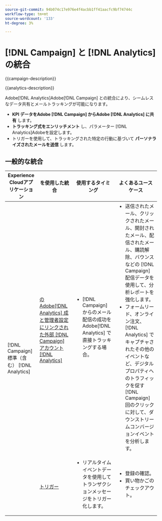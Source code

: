 ```yaml
---
source-git-commit: 94b074c17e976e4f4acbb1ff41aacfc9bf74744c
workflow-type: tm+mt
source-wordcount: '133'
ht-degree: 3%

---
```



# [!DNL Campaign] と [!DNL Analytics] の統合

{{campaign-description}}

{{analytics-description}}

Adobe[!DNL Analytics]Adobe[!DNL Campaign] との統合により、シームレスなデータ共有とメールトラッキングが可能になります。

+ **KPI データをAdobe [!DNL Campaign] からAdobe [!DNL Analytics] に共有** します。
+ **トラッキング式をエンリッチメント** し、パラメーター [!DNL Analytics]Adobeを設定します。
+ トリガーを使用して、トラッキングされた特定の行動に基づいて **パーソナライズされたメールを送信** します。

## 一般的な統合

<table>
    <thead>
        <tr>
            <th>Experience Cloudアプリケーション</th>
            <th>を使用した統合</th>
            <th>使用するタイミング</th>
            <th>よくあるユースケース</th>
        </tr>
    </thead>
     <tbody>
        <tr>
            <td rowspan="2">[!DNL Campaign] 標準（含む） [!DNL Analytics]</td>
            <td><a href="https://experienceleague.adobe.com/docs/campaign-standard-learn/tutorials/integrations/track-the-success-of-your-deliveries-in-analytics.html" target="_blank" rel="noreferrer">のAdobe[!DNL Analytics] 成と管理者設定にリンクされた外部 [!DNL Campaign] アカウント [!DNL Analytics]</a></td>
            <td>
                <ul style="margin-top: 0;">
                    <li>[!DNL Campaign] からのメール配信の成功をAdobe[!DNL Analytics] で直接トラッキングする場合。</li>
                </ul>
            </td>
            <td>
              <ul style="margin-top: 0;">
                <li>送信されたメール、クリックされたメール、開封されたメール、配信されたメール、購読解除、バウンスなどの [!DNL Campaign] 配信データを使用して、分析レポートを強化します。</li>
                <li>フォームリード、オンライン注文、[!DNL Analytics] でキャプチャされたその他のイベントなど、デジタルプロパティへのトラフィックを促す [!DNL Campaign] 回のクリックに対して、ダウンストリームコンバージョンイベントを分析します。</li>
              </ul>
            </td>
        </tr>
        <tr>
            <td><a href="../../integrations/tutorials/campaign-analytics/campaign-analytics-trigger.md" target="_blank" rel="noreferrer">トリガー</a></li>
            <td>
                <ul style="margin-top: 0;">
                    <li>リアルタイムイベントデータを使用してトランザクションメッセージをトリガー化します。</li>
                </ul>
            </td>
            <td>
              <ul style="margin-top: 0;">
                <li>登録の確認。</li>
                <li>買い物かごのチェックアウト。</li>
              </ul>
            </td>
        </tr>              
    </tbody>          
</table>

